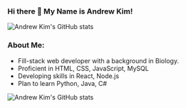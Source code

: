 ### Hi there :wave: My Name is Andrew Kim!

![Andrew Kim's GitHub stats](https://github-readme-stats.vercel.app/api?username=andrewyk99&theme=dark&show_icons=true)

### About Me:
- Fill-stack web developer with a background in Biology.
- Proficient in HTML, CSS, JavaScript, MySQL
- Developing skills in React, Node.js
- Plan to learn Python, Java, C#

![Andrew Kim's GitHub stats](https://github-readme-stats.vercel.app/api?username=andrewyk99&show_icons=true&theme=dark)
